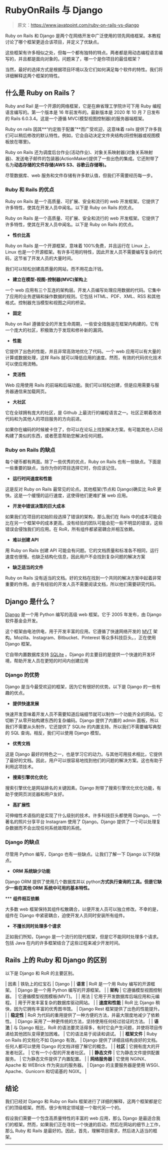 # RubyOnRails 与 Django

> 原文：<https://www.javatpoint.com/ruby-on-rails-vs-django>

Ruby on Rails 和 Django 是两个在网络开发中广泛使用的领先网络框架。本教程讨论了哪个框架更适合该项目，并定义了优缺点。

这些框架有许多相似之处，但每一个都有独特的特点。两者都是用动态编程语言编写的，并且都是面向对象的。问题来了，哪一个是你项目的最佳框架？

当然，最好的选择方式是根据项目环境以及它们如何满足每个软件的特性。我们将详细解释这两个框架的特性。

## 什么是 Ruby on Rails？

Ruby and Rail 是一个开源的网络框架，它是在麻省理工学院许可下用 Ruby 编程语言编写的。第一个版本是 16 年前发布的。最新版本是 2020 年 10 月 7 日发布的 Rails 6.0.3.4。这是一个遵循 MVC(模型视图控制器)的服务器端框架。

Ruby on rails 因其**“约定胜于配置”**而广受欢迎，这意味着 rails 提供了许多我们可以稍后修改的默认特性。例如，它会自动决定文件夹结构(将控制器或视图模板放在哪里)。

Ruby on Rails 还为调度后台作业(活动作业)、对象关系映射器(对象关系映射器)、发送电子邮件的包装器(ActionMaker)提供了一些出色的集成。它还附带了名为**动态存储的文件存储(AWS S3、谷歌云存储等)。**

尽管数据库、web 服务和文件存储有许多默认值，但我们不需要经历每一步。

### Ruby 和 Rails 的优点

Ruby on Rails 是一个高质量、可扩展、安全和流行的 web 开发框架。它提供了许多特性，使其在开发人员中闻名。以下是 Ruby on Rails 的优点。

Ruby on Rails 是一个高质量、可扩展、安全和流行的 web 开发框架。它提供了许多特性，使其在开发人员中闻名。以下是 Ruby on Rails 的优点。

*   **性价比高**

Ruby on Rails 是一个开源框架，意味着 100%免费，并且运行在 Linux 上，Linux 也是一个开源框架。有许多可用的特性，因此开发人员不需要编写复杂的代码，这节省了开发人员的大量时间。

我们可以轻松创建高质量的网站，而不用花血汗钱。

*   **建立在模型-视图-控制器(MVC)架构上**

一个 web 应用有三个互连的架构层。开发人员编写处理应用数据的代码。它集中了应用的业务逻辑和操作数据的规则。它包括 HTML、PDF、XML、RSS 和其他格式。控制器充当模型和视图之间的桥梁。

*   **固定**

Ruby on Rail 遵循安全的开发生命周期，一些安全措施是在框架内构建的。它有一个庞大的社区，积极致力于发现和修补新的漏洞。

*   **性能**

它提供了出色的性能，并且非常高效地优化了代码。一个 web 应用可以有大量的计算或数据处理，这样 Rails 就可以降低应用的速度。然而，有效的代码优化技术可以使应用流畅。

*   **灵活性**

Web 应用使用 Rails 的前端和后端功能。我们可以轻松创建，但是应用需要与服务器通信来加载网页。

*   **大社区**

它在全球拥有庞大的社区，是 Github 上最流行的编程语言之一。社区正朝着改进代码和为其他人的项目服务的方向前进。

如果你在编码的时候被卡住了，你可以在论坛上找到解决方案。有可能其他人已经构建了类似的东西，或者愿意帮助您解决任何问题。

### Ruby on Rails 的缺点

每个硬币都有两面。除了一些优秀的优点，Ruby on Rails 也有一些缺点。下面是一些重要的缺点，当你为你的项目选择它时，你应该记住。

*   **运行时间速度和性能**

这是反对 Ruby on Rails 最常见的论点。其他框架(节点和 Django)确实比 RoR 更快。这是一个缓慢的运行速度，这使得他们更难扩展 web 应用。

*   **开发中错误决策的巨大成本**

如果我们在项目的初始阶段选择了错误的架构，那么我们在 Rails 中的成本可能会比在另一个框架中的成本更高。没有经验的团队可能会犯一些不明显的错误，这些错误会侵蚀我们的应用。在 RoR，所有组件都紧密耦合并相互依赖。

*   **难以创建 API**

用 Ruby on Rails 创建 API 可能会有问题。它的文档质量和标准各不相同，运行速度也很慢。也缺乏结构化信息，因此用户不会找到复杂问题的解决方案

*   **缺乏适当的文件**

Ruby on Rails 没有适当的文档。好的文档在找到一个共同的解决方案中起着非常重要的作用。由于有经验的开发人员不需要阅读文档，所以他们需要研究代码。

## Django 是什么？

[Django](https://www.javatpoint.com/django-tutorial) 是一个用 Python 编写的高级 web 框架。它于 2005 年发布，由 Django 软件基金会开发。

这个框架由电池供电，用于开发丰富的应用。它遵循了快速网络开发的 [MVT](https://www.javatpoint.com/django-mvt) 架构。Mozilla、Instagram、Bitbucket、Pinterest 等众多科技巨头。，正在使用 Django 框架。

它自带内置数据库支持 [SQLite](https://www.javatpoint.com/sqlite-tutorial) 。Django 的主要目的是提供一个快速的开发环境，帮助开发人员在更短的时间内创建应用

### Django 的优势

Django 是当今最受欢迎的框架，因为它有很好的优势。以下是 Django 的一些有趣的优点。

*   **提供快速发展**

快速开发意味着开发人员不需要知道后端细节就可以制作一个功能齐全的网站。它切断了从零开始构建东西的复杂编码。Django 提供了内置的 admin 面板，所以我们不需要从头制作，它还提供了 SQLite 的内置支持。所以我们不需要编写典型的 SQL 查询。相反，我们可以使用 Django 模型。

*   **优秀文档**

这是 Django 最好的特色之一，也是学习它的动力。与其他可用技术相比，它提供了最好的文档。因此，用户可以很容易地找到他们的问题的解决方案。这也有助于利用这项技术。

*   **搜索引擎优化优化**

搜索引擎优化是网站排名的关键因素。Django 附带了搜索引擎优化优化功能，有助于使网页浏览器和用户友好。

*   **高扩展性**

可伸缩性术语指的是实现了什么级别的技术。许多科技巨头都使用 Django。一个著名的照片分享平台 Instagram 使用了 Django。Django 提供了一个可以处理复杂数据而不会出现任何系统故障的系统。

### Django 的缺点

尽管用 Python 编写，Django 也有一些缺点。让我们了解一下 Django 以下的缺点。

*   **ORM 系统缺少功能**

Django ORM 提供了使用几个数据库并以 python**方式执行查询的工具。但是它缺少一些在其他 ORM 系统中可用的基本特性。**

 ***   **组件相互依赖**

大多数 web 框架保持其组件松散耦合，以便开发人员可以独立修改。不幸的是，组件在 Django 中紧密耦合，迫使开发人员同时安装所有组件。

*   **不擅长同时处理多个请求**

正如我们所知，Django 是一个流行的现代框架，但是它不能同时处理多个请求。包括 Java 在内的许多框架结合了这些过程来减少开发时间。

## Rails 上的 Ruby 和 Django 的区别

以下是 Django 和 RoR 的主要区别。

| 因素 | 铁轨上的红宝石 | Django |
| **语言** | RoR 是一个用 Ruby 编写的开源框架。 | Django 是一个用 Python 编写的开源框架。 |
| **架构** | 它遵循模型视图控制器。 | 它遵循模型视图模板(MVT)。 |
| 用法 | 它用于开发数据库后端应用和元编程。 | 用于开发丰富复杂的数据库驱动网站。 |
| **速度和性能** | RoR 比 Django 稍快，因为它拥有丰富的优秀图书馆。 | Django Rest 框架提供了出色的性能提升。 |
| **稳定性** | RoR 为代码的重用提供了一种方便的方法，并最大限度地减少了依赖性。 | Django 采用了一种更传统的方法，坚持使用任何经过验证的方法。 |
| **语法** | 与 Django 相比，RoR 的语法要灵活得多，有时它会产生问题，并使将项目传递给其他团队变得更加困难。 | 它的语法易于阅读和调试。 |
| **框架文件** | Ruby on Rails 的文档化不如 Django 有效。 | Django 提供了详细且结构良好的文档。任何人都可以使用 Django 的文档详细了解它的概念。 |
| **社区** | 它拥有庞大的开发者社区。 | 它有一个小型的开发者社区。 |
| **静态文件** | 它为静态文件提供配置服务。 | 它为静态文件提供了内置配置。 |
| **网络服务器** | 它使用 NGINX、Apache 和 WEBrick 作为突出的服务器。 | Django 的主要服务器是使用 WSGI、Apache、Gunicorn 和切诺基的 NGIX。 |

## 结论

我们已经对 Django 和 Ruby on Rails 框架进行了详细的解释，这两个框架都是它们的顶级框架。然而，很少有特定领域是一个取代另一个的。

假设我们需要一个包含高质量特性的丰富的 web 应用，那么 Django 是最适合我们的框架。然而，如果我们正在寻找一个快速的启动，然后在网站的细节上工作，那么 Ruby 和 Rails 是最好的。因此，首先，理解项目需求，然后进入适当的框架。

* * ***